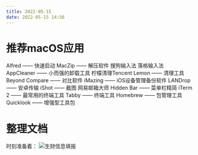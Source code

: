 ```yaml
---
title: 2022-05-15
date: 2022-05-15 14:56
---
```


# 推荐macOS应用

Alfred ——  快速启动
MacZip —— 解压软件
搜狗输入法
落格输入法
AppCleaner —— 小而强的卸载工具
柠檬清理Tencent Lemon —— 清理工具
Beyond Compare —— 对比软件
iMazing —— iOS设备管理备份软件
LANDrop —— 安卓传输
iShot —— 截图
网易邮箱大师
Hidden Bar —— 菜单栏精简
iTerm 2 —— 最常用的终端工具
Tabby —— 终端工具
Homebrew —— 包管理工具
Quicklook —— 增强型工具包

# 整理文档

时刻准备着：
![生财信息填报](http://images.iotop.work/uPic/20220515-scys-personal-info.png)